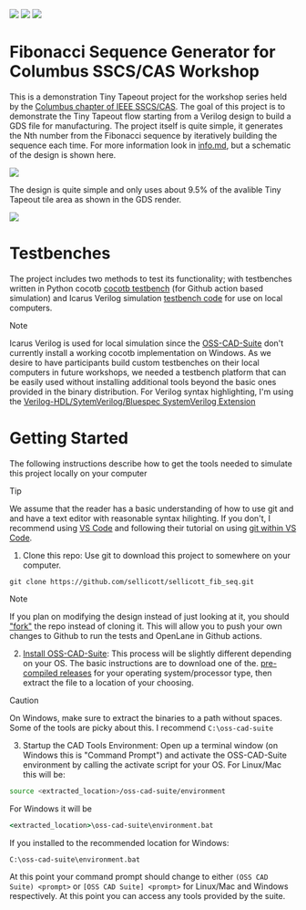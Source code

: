 ![](../../workflows/gds/badge.svg) ![](../../workflows/docs/badge.svg) ![](../../workflows/test/badge.svg)

# Fibonacci Sequence Generator for Columbus SSCS/CAS Workshop
This is a demonstration Tiny Tapeout project for the workshop series held by the
[Columbus chapter of IEEE SSCS/CAS](https://r2.ieee.org/columbus-ssccas/blog/2024/01/14/tiny-tapeout-workshop-announcement/).
The goal of this project is to demonstrate the Tiny Tapeout flow starting from
a Verilog design to build a GDS file for manufacturing. The project itself is
quite simple, it generates the Nth number from the Fibonacci sequence by iteratively
building the sequence each time. For more information look in [info.md](docs/info.md),
but a schematic of the design is shown here.

![](docs/tt_um_sellicott_fib_seq_flattened.png)

The design is quite simple and only uses about 9.5% of the avalible Tiny Tapeout tile area as shown in the GDS render.

![](docs/gds_render.png)

# Testbenches
The project includes two methods to test its functionality; with testbenches written in Python cocotb
[cocotb testbench](https://github.com/sellicott/sellicott_fib_seq/blob/main/test/test.py)
(for Github action based simulation) and Icarus Verilog simulation
[testbench code](https://github.com/sellicott/sellicott_fib_seq/blob/2b37c8f3a4a0e91710801dfd6ce39c19cdcebc35/test/tb.v#L46)
for use on local computers.

> [!NOTE]
> Icarus Verilog is used for local simulation since the
> [OSS-CAD-Suite](https://github.com/YosysHQ/oss-cad-suite-build?tab=readme-ov-file) don't currently install a working
> cocotb implementation on Windows. As we desire to have participants build custom testbenches on their local computers
> in future workshops, we needed a testbench platform that can be easily used without installing additional tools beyond
> the basic ones provided in the binary distribution. For Verilog syntax highlighting,
> I'm using the [Verilog-HDL/SytemVerilog/Bluespec SystemVerilog Extension](https://open-vsx.org/vscode/item?itemName=mshr-h.veriloghdl)
# Getting Started
The following instructions describe how to get the tools needed to simulate this project locally on your computer

> [!TIP]
> We assume that the reader has a basic understanding of how to use git and and have a text editor with reasonable
> syntax hilighting. If you don't, I recommend using [VS Code](https://code.visualstudio.com/) and following their
> tutorial on using [git within VS Code](https://code.visualstudio.com/docs/sourcecontrol/intro-to-git).

1) Clone this repo: Use git to download this project to somewhere on your computer.
```
git clone https://github.com/sellicott/sellicott_fib_seq.git
```
> [!NOTE]
> If you plan on modifying the design instead of just looking at it, you should
> ["fork"](https://docs.github.com/en/pull-requests/collaborating-with-pull-requests/working-with-forks/fork-a-repo)
> the repo instead of cloning it. This will allow you to push your own changes to Github to run the tests and OpenLane
> in Github actions.

2) [Install OSS-CAD-Suite](https://github.com/YosysHQ/oss-cad-suite-build?tab=readme-ov-file#installation):
This process will be slightly different depending on your OS. The basic instructions are to download one of the.
[pre-compiled releases](https://github.com/YosysHQ/oss-cad-suite-build/releases) for your operating system/processor
type, then extract the file to a location of your choosing.

> [!CAUTION]
> On Windows, make sure to extract the binaries to a path without spaces. Some of the tools are picky about this.
> I recommend `C:\oss-cad-suite`

3) Startup the CAD Tools Environment: Open up a terminal window (on Windows this is "Command Prompt") and activate
the OSS-CAD-Suite environment by calling the activate script for your OS. For Linux/Mac this will be:
```bash
source <extracted_location>/oss-cad-suite/environment
```
For Windows it will be
```cmd
<extracted_location>\oss-cad-suite\environment.bat
```
If you installed to the recommended location for Windows:
```cmd
C:\oss-cad-suite\environment.bat
```
At this point your command prompt should change to either `(OSS CAD Suite) <prompt>` or 
`[OSS CAD Suite] <prompt>` for Linux/Mac and Windows respectively. At this point you can access any
tools provided by the suite.


